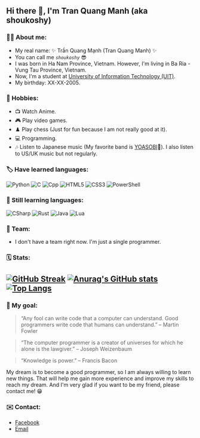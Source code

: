 ## Hi there 👋, I'm Tran Quang Manh (aka shoukoshy)

### 🧑‍🦰 About me:
  * My real name: ✨ Trần Quang Mạnh (Tran Quang Manh) ✨
  * You can call me _*`shoukoshy`*_ 😎
  * I was born in Ha Nam Province, Vietnam. However, I'm living in Ba Ria - Vung Tau Province, Vietnam. 
  * Now, I'm a student at [University of Information Technology (UIT)](https://en.uit.edu.vn/ "UIT's Homepage").
  * My birthday: XX-XX-2005.

### 🥰 Hobbies:
 * 📺 Watch Anime.
 * 🎮 Play video games.
 * ♟️ Play chess (Just for fun because I am not really good at it).
 * 💻 Programming.
 * 🎶 Listen to Japanese music (My favorite band is [YOASOBI](https://www.youtube.com/channel/UCvpredjG93ifbCP1Y77JyFA "YOASOBI's YouTube channel")💖). I also listen to US/UK music but not regularly.

### 🏷️ Have learned languages:
![Python](https://img.shields.io/badge/Python-3776AB?style=for-the-badge&logo=python&logoColor=white)
![C](https://img.shields.io/badge/C-00599C?style=for-the-badge&logo=c&logoColor=white)
![Cpp](https://img.shields.io/badge/C%2B%2B-00599C?style=for-the-badge&logo=c%2B%2B&logoColor=white)
![HTML5](https://img.shields.io/badge/HTML5-E34F26?style=for-the-badge&logo=html5&logoColor=white)
![CSS3](https://img.shields.io/badge/CSS3-1572B6?style=for-the-badge&logo=css3&logoColor=white)
![PowerShell](https://img.shields.io/badge/Powershell-2CA5E0?style=for-the-badge&logo=powershell&logoColor=white)

### 🌟 Still learning languages:
![CSharp](https://img.shields.io/badge/C%23-239120?style=for-the-badge&logo=c-sharp&logoColor=white)
![Rust](https://img.shields.io/badge/Rust-000000?style=for-the-badge&logo=rust&logoColor=white)
![Java](https://img.shields.io/badge/Java-ED8B00?style=for-the-badge&logo=openjdk&logoColor=white)
![Lua](https://img.shields.io/badge/Lua-2C2D72?style=for-the-badge&logo=lua&logoColor=white)

### 💪 Team:
 * I don't have a team right now. I'm just a single programmer.

### 🗓️ Stats:
  [![GitHub Streak](https://streak-stats.demolab.com?user=shoukoshy&theme=gruvbox&border_radius=10&card_width=500)](https://git.io/streak-stats)
  [![Anurag's GitHub stats](https://github-readme-stats.vercel.app/api?username=shoukoshy&show_icons=true&theme=gruvbox&card_width=500)](https://github.com/anuraghazra/github-readme-stats)
  [![Top Langs](https://github-readme-stats.vercel.app/api/top-langs/?username=shoukoshy&langCount=5&theme=gruvbox&layout=compact&card_width=1000)](https://github.com/anuraghazra/github-readme-stats)
-------------------

### 🎯 My goal:
> “Any fool can write code that a computer can understand. Good programmers write code that humans can understand.” – Martin Fowler <br>

> “The computer programmer is a creator of universes for which he alone is the lawgiver.” – Joseph Weizenbaum <br>

> “Knowledge is power.” – Francis Bacon <br>

My dream is to become a good programmer, so I am always willing to learn new things. That will help me gain more experience and improve my skills to reach my dream. And I'm very glad if you want to be my friend, please contact me! 😁

### ✉️ Contact:
- [Facebook](https://www.facebook.com/manhtran.shoukoshy "Personal Facebook")
- [Email](mailto:manhtran050805@gmail.com "Personal Email")
